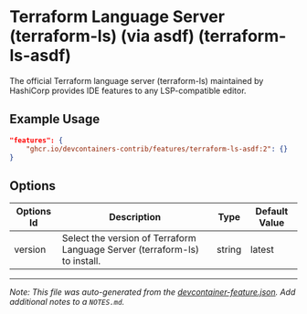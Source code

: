 
# Terraform Language Server (terraform-ls) (via asdf) (terraform-ls-asdf)

The official Terraform language server (terraform-ls) maintained by HashiCorp provides IDE features to any LSP-compatible editor.

## Example Usage

```json
"features": {
    "ghcr.io/devcontainers-contrib/features/terraform-ls-asdf:2": {}
}
```

## Options

| Options Id | Description | Type | Default Value |
|-----|-----|-----|-----|
| version | Select the version of Terraform Language Server (terraform-ls) to install. | string | latest |



---

_Note: This file was auto-generated from the [devcontainer-feature.json](https://github.com/devcontainers-contrib/features/blob/main/src/terraform-ls-asdf/devcontainer-feature.json).  Add additional notes to a `NOTES.md`._

